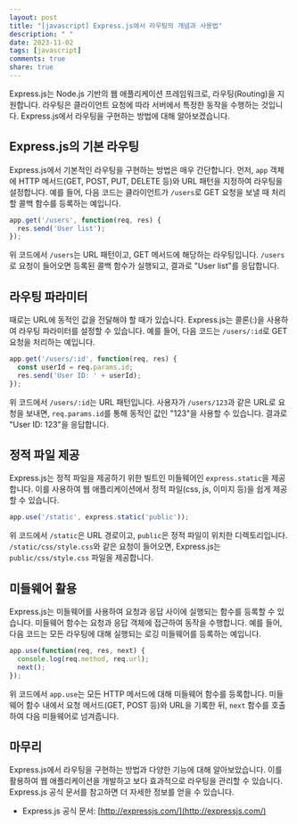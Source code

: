```yaml
---
layout: post
title: "[javascript] Express.js에서 라우팅의 개념과 사용법"
description: " "
date: 2023-11-02
tags: [javascript]
comments: true
share: true
---
```


Express.js는 Node.js 기반의 웹 애플리케이션 프레임워크로, 라우팅(Routing)을 지원합니다. 라우팅은 클라이언트 요청에 따라 서버에서 특정한 동작을 수행하는 것입니다. Express.js에서 라우팅을 구현하는 방법에 대해 알아보겠습니다.

## Express.js의 기본 라우팅

Express.js에서 기본적인 라우팅을 구현하는 방법은 매우 간단합니다. 먼저, `app` 객체에 HTTP 메서드(GET, POST, PUT, DELETE 등)와 URL 패턴을 지정하여 라우팅을 설정합니다. 예를 들어, 다음 코드는 클라이언트가 `/users`로 GET 요청을 보낼 때 처리할 콜백 함수를 등록하는 예입니다.

```javascript
app.get('/users', function(req, res) {
  res.send('User list');
});
```

위 코드에서 `/users`는 URL 패턴이고, GET 메서드에 해당하는 라우팅입니다. `/users`로 요청이 들어오면 등록된 콜백 함수가 실행되고, 결과로 "User list"를 응답합니다.

## 라우팅 파라미터

때로는 URL에 동적인 값을 전달해야 할 때가 있습니다. Express.js는 콜론(:)을 사용하여 라우팅 파라미터를 설정할 수 있습니다. 예를 들어, 다음 코드는 `/users/:id`로 GET 요청을 처리하는 예입니다.

```javascript
app.get('/users/:id', function(req, res) {
  const userId = req.params.id;
  res.send('User ID: ' + userId);
});
```

위 코드에서 `/users/:id`는 URL 패턴입니다. 사용자가 `/users/123`과 같은 URL로 요청을 보내면, `req.params.id`를 통해 동적인 값인 "123"을 사용할 수 있습니다. 결과로 "User ID: 123"을 응답합니다.

## 정적 파일 제공

Express.js는 정적 파일을 제공하기 위한 빌트인 미들웨어인 `express.static`을 제공합니다. 이를 사용하여 웹 애플리케이션에서 정적 파일(css, js, 이미지 등)을 쉽게 제공할 수 있습니다.

```javascript
app.use('/static', express.static('public'));
```

위 코드에서 `/static`은 URL 경로이고, `public`은 정적 파일이 위치한 디렉토리입니다. `/static/css/style.css`와 같은 요청이 들어오면, Express.js는 `public/css/style.css` 파일을 제공합니다.

## 미들웨어 활용

Express.js는 미들웨어를 사용하여 요청과 응답 사이에 실행되는 함수를 등록할 수 있습니다. 미들웨어 함수는 요청과 응답 객체에 접근하여 동작을 수행합니다. 예를 들어, 다음 코드는 모든 라우팅에 대해 실행되는 로깅 미들웨어를 등록하는 예입니다.

```javascript
app.use(function(req, res, next) {
  console.log(req.method, req.url);
  next();
});
```

위 코드에서 `app.use`는 모든 HTTP 메서드에 대해 미들웨어 함수를 등록합니다. 미들웨어 함수 내에서 요청 메서드(GET, POST 등)와 URL을 기록한 뒤, `next` 함수를 호출하여 다음 미들웨어로 넘겨줍니다.

## 마무리

Express.js에서 라우팅을 구현하는 방법과 다양한 기능에 대해 알아보았습니다. 이를 활용하여 웹 애플리케이션을 개발하고 보다 효과적으로 라우팅을 관리할 수 있습니다. Express.js 공식 문서를 참고하면 더 자세한 정보를 얻을 수 있습니다.

- Express.js 공식 문서: [http://expressjs.com/](http://expressjs.com/)